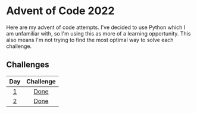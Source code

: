# Advent of Code 2022

Here are my advent of code attempts. I've decided to use Python which I am unfamiliar with, so I'm using this as more of a learning opportunity. This also means I'm not trying to find the most optimal way to solve each challenge.

## Challenges

| Day       | Challenge            |
|:---------:|:--------------------:|
| [1](day1) | [Done](day1/day1.py) |
| [2](day2) | [Done](day2/day2.py) |
